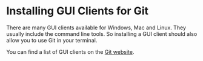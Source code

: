 # Installing GUI Clients for Git

There are many GUI clients available for Windows, Mac and Linux. They usually include the command line tools. So installing a GUI client should also allow you to use Git in your terminal.

You can find a list of GUI clients on the [Git website](https://git-scm.com/downloads/guis).
